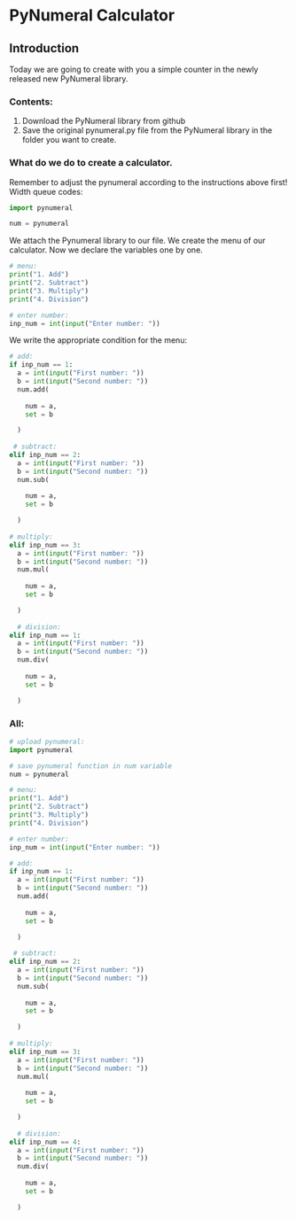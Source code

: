 # PyNumeral Calculator
## Introduction
Today we are going to create with you a simple counter in the newly released new PyNumeral library.
### Contents:
1. Download the PyNumeral library from github
2. Save the original pynumeral.py file from the PyNumeral library in the folder you want to create.
### What do we do to create a calculator.
Remember to adjust the pynumeral according to the instructions above first! Width queue codes:
```python
import pynumeral

num = pynumeral
```
We attach the Pynumeral library to our file. We create the menu of our calculator. Now we declare the variables one by one.
```python
# menu:
print("1. Add")
print("2. Subtract")
print("3. Multiply")
print("4. Division")

# enter number:
inp_num = int(input("Enter number: "))
```
We write the appropriate condition for the menu:
```python
# add:
if inp_num == 1:
  a = int(input("First number: "))
  b = int(input("Second number: "))
  num.add(
  
    num = a,
    set = b

  )
  
 # subtract:
elif inp_num == 2:
  a = int(input("First number: "))
  b = int(input("Second number: "))
  num.sub(
  
    num = a,
    set = b

  )
  
# multiply:
elif inp_num == 3:
  a = int(input("First number: "))
  b = int(input("Second number: "))
  num.mul(
  
    num = a,
    set = b

  )
  
  # division:
elif inp_num == 1:
  a = int(input("First number: "))
  b = int(input("Second number: "))
  num.div(
  
    num = a,
    set = b

  )
```
### All:
```python
# upload pynumeral:
import pynumeral

# save pynumeral function in num variable
num = pynumeral

# menu:
print("1. Add")
print("2. Subtract")
print("3. Multiply")
print("4. Division")

# enter number:
inp_num = int(input("Enter number: "))

# add:
if inp_num == 1:
  a = int(input("First number: "))
  b = int(input("Second number: "))
  num.add(
  
    num = a,
    set = b

  )
  
 # subtract:
elif inp_num == 2:
  a = int(input("First number: "))
  b = int(input("Second number: "))
  num.sub(
  
    num = a,
    set = b

  )
  
# multiply:
elif inp_num == 3:
  a = int(input("First number: "))
  b = int(input("Second number: "))
  num.mul(
  
    num = a,
    set = b

  )
  
  # division:
elif inp_num == 4:
  a = int(input("First number: "))
  b = int(input("Second number: "))
  num.div(
  
    num = a,
    set = b

  )
```
